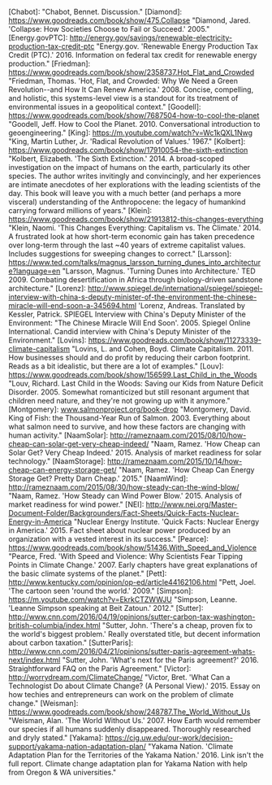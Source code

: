 [Adams]: https://www.goodreads.com/book/show/8696.Last_Chance_to_See "Adams, Douglas. 'Last Chance to See.' 1990. An entertaining romp with the Hitchhiker's Guide author as he travels with a zoologist to see a number of the world's most endangered species. Enjoyable, but light on information."
[Atwood]: https://medium.com/@MargaretAtwood/the-carbonivore-fund-b42b386a9af8#.o4ez5a7il "Atwood, Margaret. 'The Carbonivore Fund'. List of companies working against climate change."
[Barber]: https://www.goodreads.com/book/show/18667790-the-third-plate "Barber, Dan. 'The Third Plate: Field Notes on the Future of Food.' 2014. A chef's search for excellent farm-to-table flavor and accompanying romance with organics and sustainability."
[Begley]: http://www.newsweek.com/learning-love-climate-adaptation-95079 "Begley, Sharon. Learning to Love Climate Adaptation. 2007. Newsweek. Economic opportunities created by climate change."
[Brysse]: http://www.sciencedirect.com/science/article/pii/S0959378012001215 "Brysse, Keynyn; Oreskes, Naomi; O'Reilly, Jessica; Oppenheimer, Michael. Climate change prediction: Erring on the side of least drama? 2013."
[Carson]: https://www.goodreads.com/book/show/27333.Silent_Spring "Carson, Rachel. 'Silent Spring.' 1962. Foundational book of the environmental movement, wholly focused on insecticide sprays and now fairly outdated."
[Chabot]: "Chabot, Bennet. Discussion."
[Diamond]: https://www.goodreads.com/book/show/475.Collapse "Diamond, Jared. 'Collapse: How Societies Choose to Fail or Succeed.' 2005."
[Energy.govPTC]: http://energy.gov/savings/renewable-electricity-production-tax-credit-ptc "Energy.gov. 'Renewable Energy Production Tax Credit (PTC).' 2016. Information on federal tax credit for renewable energy production."
[Friedman]: https://www.goodreads.com/book/show/2358737.Hot_Flat_and_Crowded "Friedman, Thomas. 'Hot, Flat, and Crowded: Why We Need a Green Revolution--and How It Can Renew America.' 2008. Concise, compelling, and holistic, this systems-level view is a standout for its treatment of environmental issues in a geopolitical context."
[Goodell]: https://www.goodreads.com/book/show/7687504-how-to-cool-the-planet "Goodell, Jeff. How to Cool the Planet. 2010. Conversational introduction to geoengineering."
[King]: https://m.youtube.com/watch?v=Wc1kQXL1Nwg "King, Martin Luther, Jr. 'Radical Revolution of Values.' 1967."
[Kolbert]: https://www.goodreads.com/book/show/17910054-the-sixth-extinction "Kolbert, Elizabeth. 'The Sixth Extinction.' 2014. A broad-scoped investigation on the impact of humans on the earth, particularly its other species. The author writes invitingly and convincingly, and her experiences are intimate anecdotes of her explorations with the leading scientists of the day. This book will leave you with a much better (and perhaps a more visceral) understanding of the Anthropocene: the legacy of humankind carrying forward millions of years."
[Klein]: https://www.goodreads.com/book/show/21913812-this-changes-everything "Klein, Naomi. 'This Changes Everything: Capitalism vs. The Climate.' 2014. A frustrated look at how short-term economic gain has taken precedence over long-term through the last ~40 years of extreme capitalist values. Includes suggestions for sweeping changes to correct."
[Larsson]: https://www.ted.com/talks/magnus_larsson_turning_dunes_into_architecture?language=en "Larsson, Magnus. 'Turning Dunes into Architecture.' TED 2009. Combating desertification in Africa through biology-driven sandstone architecture."
[Lorenz]: http://www.spiegel.de/international/spiegel/spiegel-interview-with-china-s-deputy-minister-of-the-environment-the-chinese-miracle-will-end-soon-a-345694.html 'Lorenz, Andreas. Translated by Kessler, Patrick. SPIEGEL Interview with China's Deputy Minister of the Environment: "The Chinese Miracle Will End Soon'. 2005. Spiegel Online International. Candid interview with China's Deputy Minister of the Environment."
[Lovins]: https://www.goodreads.com/book/show/11273339-climate-capitalism "Lovins, L. and Cohen, Boyd. Climate Capitalism. 2011. How businesses should and do profit by reducing their carbon footprint. Reads as a bit idealistic, but there are a lot of examples."
[Louv]: https://www.goodreads.com/book/show/156599.Last_Child_in_the_Woods "Louv, Richard. Last Child in the Woods: Saving our Kids from Nature Deficit Disorder. 2005. Somewhat romanticized but still resonant argument that children need nature, and they're not growing up with it anymore."
[Montgomery]: www.salmonproject.org/book-drop "Montgomery, David. King of Fish: the Thousand-Year Run of Salmon. 2003. Everything about what salmon need to survive, and how these factors are changing with human activity."
[NaamSolar]: http://rameznaam.com/2015/08/10/how-cheap-can-solar-get-very-cheap-indeed/ "Naam, Ramez. 'How Cheap can Solar Get? Very Cheap Indeed.' 2015. Analysis of market readiness for solar technology."
[NaamStorage]: http://rameznaam.com/2015/10/14/how-cheap-can-energy-storage-get/ "Naam, Ramez. 'How Cheap Can Energy Storage Get? Pretty Darn Cheap.' 2015."
[NaamWind]: http://rameznaam.com/2015/08/30/how-steady-can-the-wind-blow/ "Naam, Ramez. 'How Steady can Wind Power Blow.' 2015. Analysis of market readiness for wind power."
[NEI]: http://www.nei.org/Master-Document-Folder/Backgrounders/Fact-Sheets/Quick-Facts-Nuclear-Energy-in-America "Nuclear Energy Institute. 'Quick Facts: Nuclear Energy in America.' 2015. Fact sheet about nuclear power produced by an organization with a vested interest in its success."
[Pearce]: https://www.goodreads.com/book/show/51436.With_Speed_and_Violence "Pearce, Fred. 'With Speed and Violence: Why Scientists Fear Tipping Points in Climate Change.' 2007. Early chapters have great explanations of the basic climate systems of the planet."
[Pett]: http://www.kentucky.com/opinion/op-ed/article44162106.html "Pett, Joel. 'The cartoon seen \'round the world.' 2009."
[Simpson]: https://m.youtube.com/watch?v=EkrkCTZWWJU "Simpson, Leanne. 'Leanne Simpson speaking at Beit Zatoun.' 2012."
[Sutter]: http://www.cnn.com/2016/04/19/opinions/sutter-carbon-tax-washington-british-columbia/index.html "Sutter, John. 'There\'s a cheap, proven fix to the world's biggest problem.' Really overstated title, but decent information about carbon taxation."
[SutterParis]: http://www.cnn.com/2016/04/21/opinions/sutter-paris-agreement-whats-next/index.html "Sutter, John. 'What\'s next for the Paris agreement?' 2016. Straightforward FAQ on the Paris Agreement."
[Victor]: http://worrydream.com/ClimateChange/ "Victor, Bret. 'What Can a Technologist Do about Climate Change? (A Personal View).' 2015. Essay on how techies and entrepreneurs can work on the problem of climate change."
[Weisman]: https://www.goodreads.com/book/show/248787.The_World_Without_Us "Weisman, Alan. 'The World Without Us.' 2007. How Earth would remember our species if all humans suddenly disappeared. Thoroughly researched and dryly stated."
[Yakama]: https://cig.uw.edu/our-work/decision-support/yakama-nation-adaptation-plan/ "Yakama Nation. 'Climate Adaptation Plan for the Territories of the Yakama Nation.' 2016. Link isn't the full report. Climate change adaptation plan for Yakama Nation with help from Oregon & WA universities."
